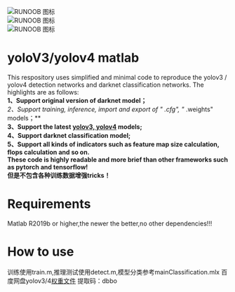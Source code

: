 ![RUNOOB 图标](https://github.com/cuixing158/yolov3-yolov4-matlab/blob/master/images/importerExporter.png)<br>
![RUNOOB 图标](https://github.com/cuixing158/yolov3-yolov4-matlab/blob/master/images/yolov4Detect.jpg)<br>
![RUNOOB 图标](https://github.com/cuixing158/yolov3-yolov4-matlab/blob/master/images/dogYolov4Detect.jpg)<br>

# yoloV3/yolov4 matlab
This respository uses simplified and minimal code to reproduce the yolov3 / yolov4 detection networks and darknet classification networks. The highlights are as follows:<br>
**1、Support original version of darknet model；**<br>
**2、Support training, inference, import and export of "* .cfg", "* .weights" models；**<br>
**3、Support the latest [yolov3, yolov4](https://github.com/AlexeyAB/darknet) models;**<br>
**4、Support darknet classification model;**<br>
**5、Support all kinds of indicators such as feature map size calculation, flops calculation and so on.**<br>
**These code is highly readable and more brief than other frameworks such as pytorch and tensorflow!**<br>
**但是不包含各种训练数据增强tricks！**


# Requirements
Matlab R2019b or higher,the newer the better,no other dependencies!!!

# How to use
训练使用train.m,推理测试使用detect.m,模型分类参考mainClassification.mlx
百度网盘yolov3/4[权重文件](https://pan.baidu.com/s/1UvPKSlT7K3hzeXof4ovN_A) 提取码：dbbo
